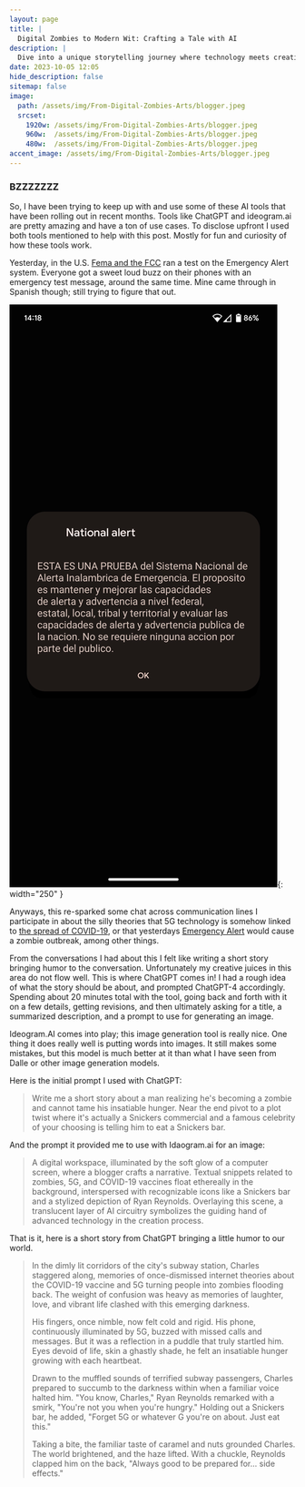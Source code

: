 ```yaml
---
layout: page
title: |
  Digital Zombies to Modern Wit: Crafting a Tale with AI
description: |
  Dive into a unique storytelling journey where technology meets creativity. In this blog post, explore how a narrative was intricately woven with the assistance of AI, blending contemporary themes like 5G, COVID-19 vaccine theories, and the timeless allure of humor. Experience firsthand the evolving dynamics between man, machine, and the art of storytelling in the modern age.
date: 2023-10-05 12:05
hide_description: false
sitemap: false
image:
  path: /assets/img/From-Digital-Zombies-Arts/blogger.jpeg
  srcset:
    1920w: /assets/img/From-Digital-Zombies-Arts/blogger.jpeg
    960w:  /assets/img/From-Digital-Zombies-Arts/blogger.jpeg
    480w:  /assets/img/From-Digital-Zombies-Arts/blogger.jpeg
accent_image: /assets/img/From-Digital-Zombies-Arts/blogger.jpeg
---
```


### BZZZZZZZ

So, I have been trying to keep up with and use some of these AI tools that have been rolling out in recent months. Tools like ChatGPT and ideogram.ai are pretty amazing and have a ton of use cases. To disclose upfront I used both tools mentioned to help with this post. Mostly for fun and curiosity of how these tools work. 

Yesterday, in the U.S. [Fema and the FCC](https://www.fema.gov/press-release/20231003/fema-and-fcc-plan-nationwide-emergency-alert-test-oct-4-test-messages-will) ran a test on the Emergency Alert system. Everyone got a sweet loud buzz on their phones with an emergency test message, around the same time. Mine came through in Spanish though; still trying to figure that out.

![](/assets/img/From-Digital-Zombies-Arts/National-Security-Alert-Test_-_Oct-4.-2023-1418.png){: width="250" }

Anyways, this re-sparked some chat across communication lines I participate in about the silly theories that 5G technology is somehow linked to [the spread of COVID-19](https://www.ncbi.nlm.nih.gov/pmc/articles/PMC7205032/), or that yesterdays [Emergency Alert](https://www.rollingstone.com/culture/culture-news/oct-4-fema-alert-test-5g-anti-vaxx-conspiracy-theory-1234838377/) would cause a zombie outbreak, among other things.

From the conversations I had about this I felt like writing a short story bringing humor to the conversation. Unfortunately my creative juices in this area do not flow well. This is where ChatGPT comes in! I had a rough idea of what the story should be about, and prompted ChatGPT-4 accordingly. Spending about 20 minutes total with the tool, going back and forth with it on a few details, getting revisions, and then ultimately asking for a title, a summarized description, and a prompt to use for generating an image.

Ideogram.AI comes into play; this image generation tool is really nice. One thing it does really well is putting words into images. It still makes some mistakes, but this model is much better at it than what I have seen from Dalle or other image generation models.

Here is the initial prompt I used with ChatGPT:

> Write me a short story about a man realizing he's becoming a zombie and cannot tame his insatiable hunger. Near the end pivot to a plot twist where it's actually a Snickers commercial and a famous celebrity of your choosing is telling him to eat a Snickers bar.

And the prompt it provided me to use with Idaogram.ai for an image:

> A digital workspace, illuminated by the soft glow of a computer screen, where a blogger crafts a narrative. Textual snippets related to zombies, 5G, and COVID-19 vaccines float ethereally in the background, interspersed with recognizable icons like a Snickers bar and a stylized depiction of Ryan Reynolds. Overlaying this scene, a translucent layer of AI circuitry symbolizes the guiding hand of advanced technology in the creation process.

That is it, here is a short story from ChatGPT bringing a little humor to our world.

> In the dimly lit corridors of the city's subway station, Charles staggered along, memories of once-dismissed internet theories about the COVID-19 vaccine and 5G turning people into zombies flooding back. The weight of confusion was heavy as memories of laughter, love, and vibrant life clashed with this emerging darkness.
> 
> His fingers, once nimble, now felt cold and rigid. His phone, continuously illuminated by 5G, buzzed with missed calls and messages. But it was a reflection in a puddle that truly startled him. Eyes devoid of life, skin a ghastly shade, he felt an insatiable hunger growing with each heartbeat.
> 
> Drawn to the muffled sounds of terrified subway passengers, Charles prepared to succumb to the darkness within when a familiar voice halted him. "You know, Charles," Ryan Reynolds remarked with a smirk, "You're not you when you're hungry." Holding out a Snickers bar, he added, "Forget 5G or whatever G you're on about. Just eat this."
> 
> Taking a bite, the familiar taste of caramel and nuts grounded Charles. The world brightened, and the haze lifted. With a chuckle, Reynolds clapped him on the back, "Always good to be prepared for... side effects."

